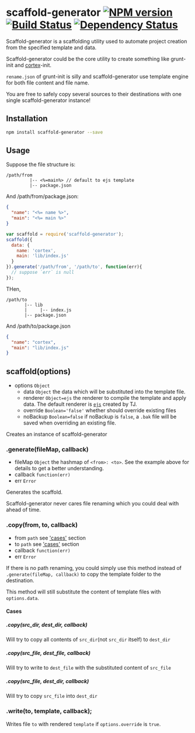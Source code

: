 # scaffold-generator [![NPM version](https://badge.fury.io/js/scaffold-generator.svg)](http://badge.fury.io/js/scaffold-generator) [![Build Status](https://travis-ci.org/kaelzhang/node-scaffold-generator.svg?branch=master)](https://travis-ci.org/kaelzhang/node-scaffold-generator) [![Dependency Status](https://gemnasium.com/kaelzhang/node-scaffold-generator.svg)](https://gemnasium.com/kaelzhang/node-scaffold-generator)

Scaffold-generator is a scaffolding utility used to automate project creation from the specified template and data.

Scaffold-generator could be the core utility to create something like grunt-init and [cortex](https://github.com/cortexjs/cortex)-init.

`rename.json` of grunt-init is silly and scaffold-generator use template engine for both file content and file name.

You are free to safely copy several sources to their destinations with one single scaffold-generator instance!

## Installation

```bash
npm install scaffold-generator --save
```

## Usage

Suppose the file structure is:

```
/path/from
         |-- <%=main%> // default to ejs template
         |-- package.json
```

And /path/from/package.json:

```json
{
  "name": "<%= name %>",
  "main": "<%= main %>"
}
```

```js
var scaffold = require('scaffold-generator');
scaffold({
  data: {
    name: 'cortex',
    main: 'lib/index.js'
  }
}).generate('/path/from', '/path/to', function(err){
  // suppose `err` is null
});
```

THen,

```
/path/to
       |-- lib
       |     |-- index.js
       |-- package.json
```

And /path/to/package.json

```json
{
  "name": "cortex",
  "main": "lib/index.js"
}
```


## scaffold(options)

- options `Object` 
    - data `Object` the data which will be substituted into the template file.
    - renderer `Object=ejs` the renderer to compile the template and apply data. The default renderer is [`ejs`](http://www.npmjs.org/package/ejs) created by TJ.
    - override `Boolean='false'` whether should override existing files
    - noBackup `Boolean=false` if noBackup is `false`, a `.bak` file will be saved when overriding an existing file.

Creates an instance of scaffold-generator

### .generate(fileMap, callback)

- fileMap `Object` the hashmap of `<from>: <to>`. See the example above for details to get a better understanding.
- callback `function(err)`
- err `Error`

Generates the scaffold.

Scaffold-generator never cares file renaming which you could deal with ahead of time.

### .copy(from, to, callback)

- from `path` see ['cases'](#cases) section
- to `path` see ['cases'](#cases) section
- callback `function(err)`
- err `Error`

If there is no path renaming, you could simply use this method instead of `.generate(fileMap, callback)` to copy the template folder to the destination.

This method will still substitute the content of template files with `options.data`.

#### Cases

##### .copy(src_dir, dest_dir, callback)

Will try to copy all contents of `src_dir`(not `src_dir` itself) to `dest_dir`

##### .copy(src_file, dest_file, callback)

Will try to write to `dest_file` with the substituted content of `src_file`

##### .copy(src_file, dest_dir, callback)

Will try to copy `src_file` into `dest_dir`


### .write(to, template, callback);

Writes file `to` with rendered `template` if `options.override` is `true`. 

